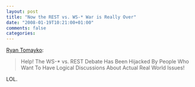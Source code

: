 ```yaml
---
layout: post
title: "Now the REST vs. WS-* War is Really Over"
date: "2008-01-19T10:21:00+01:00"
comments: false
categories: 
---
```


<p><a href="http://tomayko.com/weblog/2008/01/18/ws-vs-rest-sucks-nowadays">Ryan Tomayko</a>:</p>

<blockquote>
<p>Help! The WS-* vs. REST Debate Has Been Hijacked By People Who Want To Have Logical Discussions About Actual Real World Issues!</p>
</blockquote>

<p>LOL.</p>


